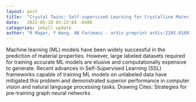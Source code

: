 ```yaml
---
layout: post
title:  "Crystal Twins: Self-supervised Learning for Crystalline Material Property Prediction"
date:   2022-05-10 03:22:04 -0400
categories: jekyll update
author: "R Magar, Y Wang, AB Farimani - arXiv preprint arXiv:2205.01893, 2022"
---
```

Machine learning (ML) models have been widely successful in the prediction of material properties. However, large labeled datasets required for training accurate ML models are elusive and computationally expensive to generate. Recent advances in Self-Supervised Learning (SSL) frameworks capable of training ML models on unlabeled data have mitigated this problem and demonstrated superior performance in computer vision and natural language processing tasks. Drawing Cites: Strategies for pre-training graph neural networks
